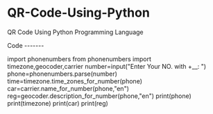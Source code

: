 # QR-Code-Using-Python
QR Code Using Python Programming Language

Code -------

import phonenumbers
from phonenumbers import timezone,geocoder,carrier
number=input("Enter Your NO.  with +__: ")
phone=phonenumbers.parse(number)
time=timezone.time_zones_for_number(phone)
car=carrier.name_for_number(phone,"en")
reg=geocoder.description_for_number(phone,"en")
print(phone)
print(timezone)
print(car)
print(reg)
